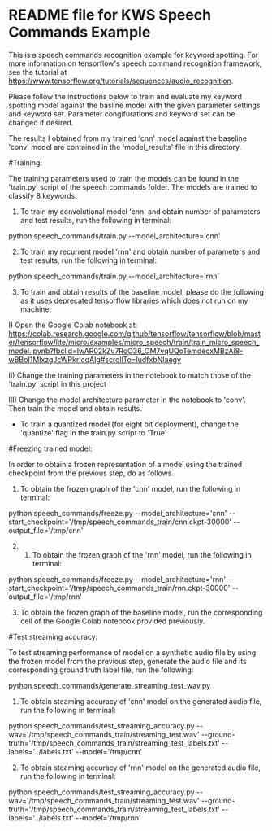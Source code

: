 # README file for KWS Speech Commands Example

This is a speech commands recognition example for keyword spotting. For more information on tensorflow's speech command recognition framework, see the tutorial at https://www.tensorflow.org/tutorials/sequences/audio_recognition.

Please follow the instructions below to train and evaluate my keyword spotting model against the basline model with the given parameter settings and keyword set. Parameter congifurations and keyword set can be changed if desired.

The results I obtained from my trained 'cnn' model against the baseline 'conv' model are contained 
in the 'model_results' file in this directory.

#Training:

The training parameters used to train the models can be found in the 'train.py' script 
of the speech commands folder. The models are trained to classify 8 keywords.

1) To train my convolutional model 'cnn' and obtain number of parameters and test results,
 run the following in terminal:

python speech_commands/train.py --model_architecture='cnn'

2) To train my recurrent model 'rnn' and obtain number of parameters and test results,
 run the following in terminal:
 
python speech_commands/train.py --model_architecture='rnn'

3) To train and obtain results of the baseline model, please do the following as it uses deprecated 
tensorflow libraries which does not run on my machine:

I) Open the Google Colab notebook at: 
https://colab.research.google.com/github/tensorflow/tensorflow/blob/master/tensorflow/lite/micro/examples/micro_speech/train/train_micro_speech_model.ipynb?fbclid=IwAR02kZv7RoO36_OM7vqUQoTemdecxMBzAi8-wBBoI1MIxzgJcWPkrIcqAIg#scrollTo=ludfxbNIaegy 

II) Change the training parameters in the notebook to match those of the 'train.py' script in this project

III) Change the model architecture parameter in the notebook to 'conv'. Then train the model and obtain results.


- To train a quantized model (for eight bit deployment), change the 'quantize' flag in the train.py script to 'True'


#Freezing trained model:

In order to obtain a frozen representation of a model using the trained checkpoint from the previous step, do as follows.

1) To obtain the frozen graph of the 'cnn' model, run the following in terminal:

python speech_commands/freeze.py --model_architecture='cnn' --start_checkpoint='/tmp/speech_commands_train/cnn.ckpt-30000' --output_file='/tmp/cnn'

2) 1) To obtain the frozen graph of the 'rnn' model, run the following in terminal:

python speech_commands/freeze.py --model_architecture='rnn' --start_checkpoint='/tmp/speech_commands_train/rnn.ckpt-30000' --output_file='/tmp/rnn'

3) To obtain the frozen graph of the baseline model, run the corresponding cell of the Google Colab notebook provided previously.


#Test streaming accuracy:

To test streaming performance of model on a synthetic audio file by using the frozen model from the previous step,
generate the audio file and its corresponding ground truth label file, run the following:

python speech_commands/generate_streaming_test_wav.py


1) To obtain steaming accuracy of 'cnn' model on the generated audio file, run the following in terminal:

python speech_commands/test_streaming_accuracy.py --wav='/tmp/speech_commands_train/streaming_test.wav'  --ground-truth='/tmp/speech_commands_train/streaming_test_labels.txt' --labels='../labels.txt' --model='/tmp/cnn'

2) To obtain steaming accuracy of 'rnn' model on the generated audio file, run the following in terminal:

python speech_commands/test_streaming_accuracy.py --wav='/tmp/speech_commands_train/streaming_test.wav'  --ground-truth='/tmp/speech_commands_train/streaming_test_labels.txt' --labels='../labels.txt' --model='/tmp/rnn'





